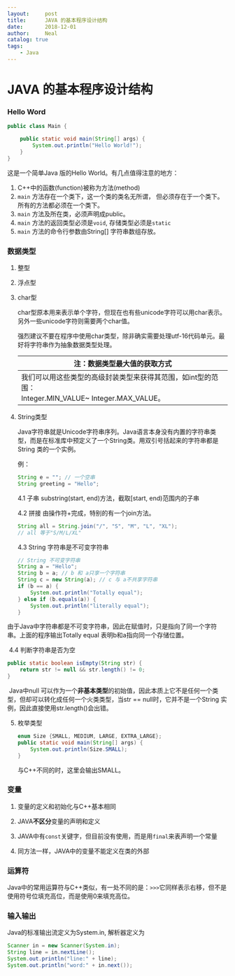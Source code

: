```yaml
---
layout:     post
title:      JAVA 的基本程序设计结构
date:       2018-12-01
author:     Neal
catalog: true
tags:
    - Java
---
```


# JAVA 的基本程序设计结构
### Hello Word
```java
public class Main {

    public static void main(String[] args) {
        System.out.println("Hello World!");
    }
}
```
这是一个简单Java 版的Hello World。有几点值得注意的地方：
1. C++中的函数(function)被称为方法(method) 
2. `main` 方法存在一个类下，这一个类的类名无所谓，
但必须存在于一个类下。所有的方法都必须在一个类下。
3. `main` 方法及所在类，必须声明成public。
4. `main` 方法的返回类型必须是`void`,
 存储类型必须是`static`
5. `main` 方法的命令行参数由String[] 字符串数组存放。

### 数据类型

1. 整型

2. 浮点型

3. char型

   char型原本用来表示单个字符，但现在也有些unicode字符可以用char表示。另外一些unicode字符则需要两个char值。

   强烈建议不要在程序中使用char类型，除非确实需要处理utf-16代码单元。最好将字符串作为抽象数据类型处理。

   | 注：数据类型最大值的获取方式                                 |
   | ------------------------------------------------------------ |
   | 我们可以用这些类型的高级封装类型来获得其范围，如int型的范围：<br />Integer.MIN_VALUE~ Integer.MAX_VALUE。 |

4. String类型

   Java字符串就是Unicode字符串序列。Java语言本身没有内置的字符串类型，而是在标准库中预定义了一个String类。用双引号括起来的字符串都是String 类的一个实例。

   例：

   ```java
   String e = ""; // 一个空串
   String greeting = "Hello";
   ```

   4.1 子串  substring(start, end)方法，截取[start, end)范围内的子串

   4.2 拼接  由操作符+完成，特别的有一个join方法。

   ```java
   String all = String.join("/", "S", "M", "L", "XL");
   // all 等于"S/M/L/XL"
   ```

   4.3 String 字符串是不可变字符串

   ```java
   // String 不可变字符串
   String a = "Hello";
   String b = a; // b 和 a只享一个字符串
   String c = new String(a); // c 与 a不共享字符串
   if (b == a) {
       System.out.println("Totally equal");
   } else if (b.equals(a)) {
       System.out.println("literally equal");
   }
   ```

​      由于Java中字符串都是不可变字符串，因此在赋值时，只是指向了同一个字符串。上面的程序输出Totally equal 表明b和a指向同一个存储位置。

​    4.4 判断字符串是否为空

```java
public static boolean isEmpty(String str) {
    return str != null && str.length() != 0;
}
```

​	Java中null 可以作为一个**非基本类型**的初始值，因此本质上它不是任何一个类型，但却可以转化成任何一个火类类型，当str == null时，它并不是一个String 实例，因此直接使用str.length()会出错。

5. 枚举类型

   ```java
   enum Size {SMALL, MEDIUM, LARGE, EXTRA_LARGE};
   public static void main(String[] args) {
       System.out.println(Size.SMALL);
   }
   ```

   与C++不同的时，这里会输出SMALL。


### 变量

1. 变量的定义和初始化与C++基本相同

2. JAVA**不区分**变量的声明和定义
3. JAVA中有`const`关键字，但目前没有使用，而是用`final`来表声明一个常量
4. 同方法一样，JAVA中的变量不能定义在类的外部

### 运算符

 Java中的常用运算符与C++类似，有一处不同的是：`>>>`它同样表示右移，但不是使用符号位填充高位，而是使用0来填充高位。



### 输入输出

Java的标准输出流定义为System.in, 解析器定义为

```java
Scanner in = new Scanner(System.in);
String line = in.nextLine();
System.out.println("line:" + line);
System.out.println("word:" + in.next());
```
